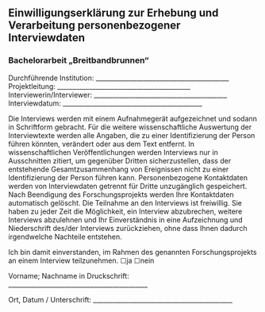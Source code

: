 
## Einwilligungserklärung zur Erhebung und Verarbeitung personenbezogener Interviewdaten
### Bachelorarbeit „Breitbandbrunnen“

Durchführende Institution: \_\_\_\_\_\_\_\_\_\_\_\_\_\_\_\_\_\_\_\_\_\_\_\_\_\_\_\_\_\_\_\_\_\_\_\_\_\_\_\_\_\_ 
Projektleitung: \_\_\_\_\_\_\_\_\_\_\_\_\_\_\_\_\_\_\_\_\_\_\_\_\_\_\_\_\_\_\_\_\_\_\_\_\_\_\_\_\_\_ 
Interviewerin/Interviewer: \_\_\_\_\_\_\_\_\_\_\_\_\_\_\_\_\_\_\_\_\_\_\_\_\_\_\_\_\_\_\_\_\_\_\_\_\_\_\_\_\_\_ 
Interviewdatum: \_\_\_\_\_\_\_\_\_\_\_\_\_\_\_\_\_\_\_\_\_\_\_\_\_\_\_\_\_\_\_\_\_\_\_\_\_\_\_\_\_\_\_\_

Die Interviews werden mit einem Aufnahmegerät aufgezeichnet und sodann in Schriftform gebracht. Für die weitere wissenschaftliche Auswertung der Interviewtexte werden alle Angaben, die zu einer Identifizierung der Person führen könnten, verändert oder aus dem Text entfernt. In wissenschaftlichen Veröffentlichungen werden Interviews nur in Ausschnitten zitiert, um gegenüber Dritten sicherzustellen, dass der entstehende Gesamtzusammenhang von Ereignissen nicht zu einer Identifizierung der Person führen kann.
Personenbezogene Kontaktdaten werden von Interviewdaten getrennt für Dritte unzugänglich gespeichert. Nach Beendigung des Forschungsprojekts werden Ihre Kontaktdaten automatisch gelöscht. Die Teilnahme an den Interviews ist freiwillig. Sie haben zu jeder Zeit die Möglichkeit, ein Interview abzubrechen, weitere Interviews abzulehnen und Ihr Einverständnis in eine Aufzeichnung und Niederschrift des/der Interviews zurückziehen, ohne dass Ihnen dadurch irgendwelche Nachteile entstehen.

Ich bin damit einverstanden, im Rahmen des genannten Forschungsprojekts an einem Interview teilzunehmen.
☐ja ☐nein


Vorname; Nachname in Druckschrift: \_\_\_\_\_\_\_\_\_\_\_\_\_\_\_\_\_\_\_\_\_\_\_\_\_\_\_\_\_\_\_\_\_\_\_\_\_\_\_\_\_\_\_\_

Ort, Datum / Unterschrift: \_\_\_\_\_\_\_\_\_\_\_\_\_\_\_\_\_\_\_\_\_\_\_\_\_\_\_\_\_\_\_\_\_\_\_\_\_\_\_\_\_\_\_\_

 <!--- Ulysses mit Github2 format exportieren -->